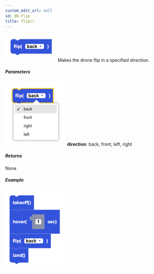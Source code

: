 ```yaml
---
custom_edit_url: null
id: 06-flip
title: flip()
---
```


![flip image](flip.PNG)
Makes the drone flip in a specified direction.

##### Parameters
![flip param image](flip_params.PNG)
**direction**: back, front, left, right <br /> 

##### Returns

None

##### Example

![go at power example](flip_example.PNG)
